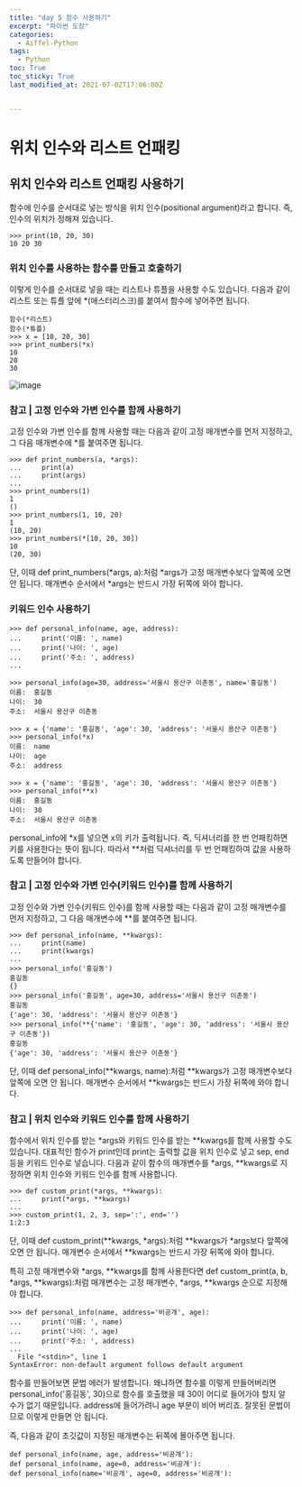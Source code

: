 ```yaml
---
title: "day 5 함수 사용하기"
excerpt: "파이썬 도장"
categories:
  - Aiffel-Python
tags:
  - Python
toc: True
toc_sticky: True
last_modified_at: 2021-07-02T17:06:00Z


---
```


# 위치 인수와 리스트 언패킹


## 위치 인수와 리스트 언패킹 사용하기

함수에 인수를 순서대로 넣는 방식을 위치 인수(positional argument)라고 합니다. 즉, 인수의 위치가 정해져 있습니다.

```
>>> print(10, 20, 30)
10 20 30
```

### 위치 인수를 사용하는 함수를 만들고 호출하기

이렇게 인수를 순서대로 넣을 때는 리스트나 튜플을 사용할 수도 있습니다. 다음과 같이 리스트 또는 튜플 앞에 *(애스터리스크)를 붙여서 함수에 넣어주면 됩니다.

```
함수(*리스트)
함수(*튜플)
>>> x = [10, 20, 30]
>>> print_numbers(*x)
10
20
30
```

![image](https://user-images.githubusercontent.com/46912607/124221414-b8cd9900-db3a-11eb-9f2c-21af6cb337b5.png)

### 참고 | 고정 인수와 가변 인수를 함께 사용하기

고정 인수와 가변 인수를 함께 사용할 때는 다음과 같이 고정 매개변수를 먼저 지정하고, 그 다음 매개변수에 *를 붙여주면 됩니다.

```
>>> def print_numbers(a, *args):
...     print(a)
...     print(args)
...
>>> print_numbers(1)
1
()
>>> print_numbers(1, 10, 20)
1
(10, 20)
>>> print_numbers(*[10, 20, 30])
10
(20, 30)
```

단, 이때 def print_numbers(*args, a):처럼 *args가 고정 매개변수보다 앞쪽에 오면 안 됩니다. 매개변수 순서에서 *args는 반드시 가장 뒤쪽에 와야 합니다.

### 키워드 인수 사용하기

```
>>> def personal_info(name, age, address):
...     print('이름: ', name)
...     print('나이: ', age)
...     print('주소: ', address)
...

>>> personal_info(age=30, address='서울시 용산구 이촌동', name='홍길동')
이름:  홍길동
나이:  30
주소:  서울시 용산구 이촌동

```

```
>>> x = {'name': '홍길동', 'age': 30, 'address': '서울시 용산구 이촌동'}
>>> personal_info(*x)
이름:  name
나이:  age
주소:  address

>>> x = {'name': '홍길동', 'age': 30, 'address': '서울시 용산구 이촌동'}
>>> personal_info(**x)
이름:  홍길동
나이:  30
주소:  서울시 용산구 이촌동
```
personal_info에 *x를 넣으면 x의 키가 출력됩니다. 즉, 딕셔너리를 한 번 언패킹하면 키를 사용한다는 뜻이 됩니다. 따라서 **처럼 딕셔너리를 두 번 언패킹하여 값을 사용하도록 만들어야 합니다.

### 참고 | 고정 인수와 가변 인수(키워드 인수)를 함께 사용하기
고정 인수와 가변 인수(키워드 인수)를 함께 사용할 때는 다음과 같이 고정 매개변수를 먼저 지정하고, 그 다음 매개변수에 **를 붙여주면 됩니다.

```
>>> def personal_info(name, **kwargs):
...     print(name)
...     print(kwargs)
...
>>> personal_info('홍길동')
홍길동
{}
>>> personal_info('홍길동', age=30, address='서울시 용산구 이촌동')
홍길동
{'age': 30, 'address': '서울시 용산구 이촌동'}
>>> personal_info(**{'name': '홍길동', 'age': 30, 'address': '서울시 용산구 이촌동'})
홍길동
{'age': 30, 'address': '서울시 용산구 이촌동'}
```

단, 이때 def personal_info(**kwargs, name):처럼 **kwargs가 고정 매개변수보다 앞쪽에 오면 안 됩니다. 매개변수 순서에서 **kwargs는 반드시 가장 뒤쪽에 와야 합니다.

### 참고 | 위치 인수와 키워드 인수를 함께 사용하기
함수에서 위치 인수를 받는 *args와 키워드 인수를 받는 **kwargs를 함께 사용할 수도 있습니다. 대표적인 함수가 print인데 print는 출력할 값을 위치 인수로 넣고 sep, end 등을 키워드 인수로 넣습니다. 다음과 같이 함수의 매개변수를 *args, **kwargs로 지정하면 위치 인수와 키워드 인수를 함께 사용합니다.

```
>>> def custom_print(*args, **kwargs):
...     print(*args, **kwargs)
...
>>> custom_print(1, 2, 3, sep=':', end='')
1:2:3
```

단, 이때 def custom_print(**kwargs, *args):처럼 **kwargs가 *args보다 앞쪽에 오면 안 됩니다. 매개변수 순서에서 **kwargs는 반드시 가장 뒤쪽에 와야 합니다.

특히 고정 매개변수와 *args, **kwargs를 함께 사용한다면 def custom_print(a, b, *args, **kwargs):처럼 매개변수는 고정 매개변수, *args, **kwargs 순으로 지정해야 합니다.

```
>>> def personal_info(name, address='비공개', age):
...     print('이름: ', name)
...     print('나이: ', age)
...     print('주소: ', address)
...
  File "<stdin>", line 1
SyntaxError: non-default argument follows default argument
```

함수를 만들어보면 문법 에러가 발생합니다. 왜냐하면 함수를 이렇게 만들어버리면 personal_info('홍길동', 30)으로 함수를 호출했을 때 30이 어디로 들어가야 할지 알 수가 없기 때문입니다. address에 들어가려니 age 부분이 비어 버리죠. 잘못된 문법이므로 이렇게 만들면 안 됩니다.

즉, 다음과 같이 초깃값이 지정된 매개변수는 뒤쪽에 몰아주면 됩니다.

```
def personal_info(name, age, address='비공개'):
def personal_info(name, age=0, address='비공개'):
def personal_info(name='비공개', age=0, address='비공개'):
```